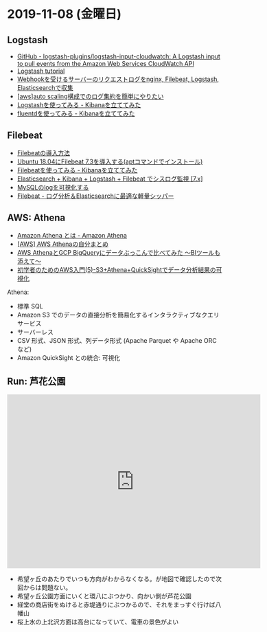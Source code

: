 # 2019-11-08 (金曜日)

## Logstash

- [GitHub - logstash-plugins/logstash-input-cloudwatch: A Logstash input to pull events from the Amazon Web Services CloudWatch API](https://github.com/logstash-plugins/logstash-input-cloudwatch)
- [Logstash tutorial](https://aws.amazon.com/jp/elasticsearch-service/resources/articles/logstash-tutorial/)
- [Webhookを受けるサーバーのリクエストログをnginx, Filebeat, Logstash, Elasticsearchで収集](https://qiita.com/YusukeIwaki/items/9b04337873cd6ba0a43a)
- [[aws]auto scaling構成でのログ集約を簡単にやりたい](https://qiita.com/ikegam1/items/d6260adfdd9aa7db99f8)
- [Logstashを使ってみる - Kibanaを立ててみた](http://atsuizo.hatenadiary.jp/entry/2017/08/07/090000)
- [fluentdを使ってみる - Kibanaを立ててみた](http://atsuizo.hatenadiary.jp/entry/2017/08/08/090000)

## Filebeat

- [Filebeatの導入方法](https://qiita.com/suzuki_y/items/f40fe4fc30b9790965db)
- [Ubuntu 18.04にFilebeat 7.3を導入する(aptコマンドでインストール)](https://qiita.com/halhosono/items/2bcdd26d70e396946e04)
- [Filebeatを使ってみる - Kibanaを立ててみた](http://atsuizo.hatenadiary.jp/entry/2017/08/04/090000)
- [Elasticsearch + Kibana + Logstash + Filebeat でシスログ監視 [7.x]](https://qiita.com/ryuichi1208/items/910764e721c47ba31386)
- [MySQLのlogを可視化する](https://qiita.com/takumi-suzuki/items/e88db63a1bfe4295d580)
- [Filebeat - ログ分析＆Elasticsearchに最適な軽量シッパー](https://www.elastic.co/jp/products/beats/filebeat)

## AWS: Athena

- [Amazon Athena とは - Amazon Athena](https://docs.aws.amazon.com/ja_jp/athena/latest/ug/what-is.html)
- [[AWS] AWS Athenaの自分まとめ](https://qiita.com/qiita-kurara/items/4872d2eed6b7d0b73fd4)
- [AWS AthenaとGCP BigQueryにデータぶっこんで比べてみた ～BIツールも添えて～](https://qiita.com/t_kawamura/items/242c20b7ad75d30d28b0)
- [初学者のためのAWS入門(5)-S3+Athena+QuickSightでデータ分析結果の可視化](https://qiita.com/mshinoda88/items/54d1d8c3b660e88e6198)

Athena:

- 標準 SQL
- Amazon S3 でのデータの直接分析を簡易化するインタラクティブなクエリサービス
- サーバーレス
- CSV 形式、JSON 形式、列データ形式 (Apache Parquet や Apache ORC など)
- Amazon QuickSight との統合: 可視化

## Run: 芦花公園

<iframe height='405' width='590' frameborder='0' allowtransparency='true' scrolling='no' src='https://www.strava.com/activities/2850450616/embed/e15da78369997e26762ac173a2cf0cff9855b42c'></iframe>

- 希望ヶ丘のあたりでいつも方向がわからなくなる。が地図で確認したので次回からは問題ない。
- 希望ヶ丘公園方面にいくと環八にぶつかり、向かい側が芦花公園
- 経堂の商店街をぬけると赤堤通りにぶつかるので、それをまっすぐ行けば八幡山
- 桜上水の上北沢方面は高台になっていて、電車の景色がよい
